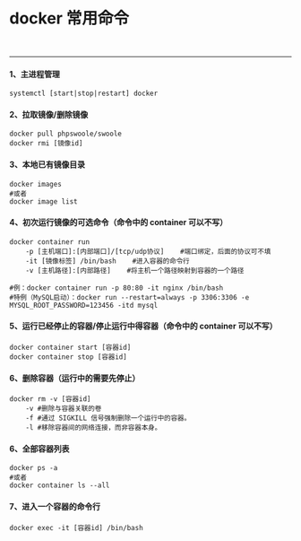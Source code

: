 # docker 常用命令

<br>

---
#### 1、主进程管理

```shell
systemctl [start|stop|restart] docker
```

#### 2、拉取镜像/删除镜像

```shell
docker pull phpswoole/swoole
docker rmi [镜像id]
```

#### 3、本地已有镜像目录

```shell
docker images
#或者
docker image list
```

#### 4、初次运行镜像的可选命令（命令中的 container 可以不写）

```shell
docker container run
    -p [主机端口]:[内部端口]/[tcp/udp协议]    #端口绑定，后面的协议可不填
    -it [镜像标签] /bin/bash    #进入容器的命令行
    -v [主机路径]:[内部路径]    #将主机一个路径映射到容器的一个路径

#例：docker container run -p 80:80 -it nginx /bin/bash
#特例（MySQL启动）：docker run --restart=always -p 3306:3306 -e MYSQL_ROOT_PASSWORD=123456 -itd mysql
```

#### 5、运行已经停止的容器/停止运行中得容器（命令中的 container 可以不写）

```shell
docker container start [容器id]
docker container stop [容器id]
```

#### 6、删除容器（运行中的需要先停止）

```shell
docker rm -v [容器id]
    -v #删除与容器关联的卷
    -f #通过 SIGKILL 信号强制删除一个运行中的容器。
    -l #移除容器间的网络连接，而非容器本身。
```

#### 6、全部容器列表

```shell
docker ps -a
#或者
docker container ls --all
```

#### 7、进入一个容器的命令行

```shell
docker exec -it [容器id] /bin/bash
```
